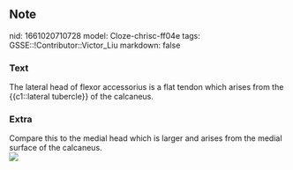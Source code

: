 ## Note
nid: 1661020710728
model: Cloze-chrisc-ff04e
tags: GSSE::!Contributor::Victor_Liu
markdown: false

### Text
<div>
  The lateral head of flexor accessorius is a flat tendon which
  arises from the {{c1::lateral tubercle}} of the calcaneus.
</div>

### Extra
<div>
  Compare this to the medial head which is larger and arises from
  the medial surface of the calcaneus.
</div>
<div><img src= 
"qXQM6s3IPye3d4b5VATvg_Qp4zYy1wnA_M._quadratus_plantae_1.png"></div>
